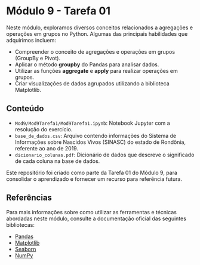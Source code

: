 # Módulo 9 - Tarefa 01

Neste módulo, exploramos diversos conceitos relacionados a agregações e operações em grupos no Python. Algumas das principais habilidades que adquirimos incluem:

- Compreender o conceito de agregações e operações em grupos (GroupBy e Pivot).
- Aplicar o método **groupby** do Pandas para analisar dados.
- Utilizar as funções **aggregate** e **apply** para realizar operações em grupos.
- Criar visualizações de dados agrupados utilizando a biblioteca Matplotlib.

## Conteúdo

- `Mod9/Mod9Tarefa1/Mod9Tarefa1.ipynb`: Notebook Jupyter com a resolução do exercício.
- `base_de_dados.csv`: Arquivo contendo informações do Sistema de Informações sobre Nascidos Vivos (SINASC) do estado de Rondônia, referente ao ano de 2019.
- `dicionario_colunas.pdf`: Dicionário de dados que descreve o significado de cada coluna na base de dados.

Este repositório foi criado como parte da Tarefa 01 do Módulo 9, para consolidar o aprendizado e fornecer um recurso para referência futura.

## Referências

Para mais informações sobre como utilizar as ferramentas e técnicas abordadas neste módulo, consulte a documentação oficial das seguintes bibliotecas:

- [Pandas](https://pandas.pydata.org/docs/)
- [Matplotlib](https://matplotlib.org/stable/contents.html)
- [Seaborn](https://seaborn.pydata.org/tutorial.html)
- [NumPy](https://numpy.org/doc/)
